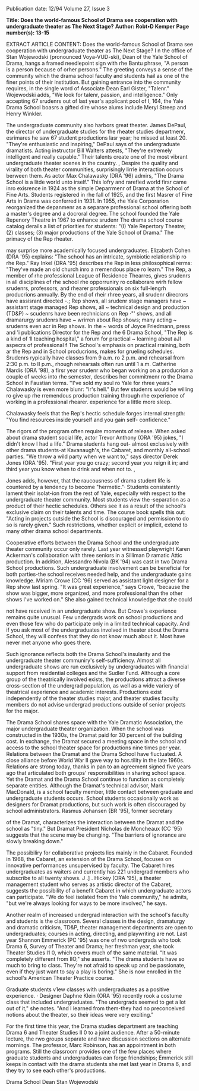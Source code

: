 Publication date: 12/94
Volume 27, Issue 3

**Title: Does the world-famous School of Drama see cooperation with undergraduate theater as The Next Stage?**
**Author: Robt•D Kemper**
**Page number(s): 13-15**

EXTRACT ARTICLE CONTENT:
Does the world-famous School of Drama see cooperation with 
undergraduate theater as 
The Next Stage? 
I
n the office of Stan Wojewodski (pronounced Voya-VUD-ski), 
Dean of the Yale School of Drama, hangs a framed needlepoint 
sign with rhe Bantu phrase, "A person is a person because of 
orher persons." The greeting conveys a 
sense of the community which the drama 
school faculty and students hail as one of 
the finer points of their institution. But 
gaining entrance into the community 
requires, in the single word of Associate 
Dean Earl Gister, "Talenr." Wojewodski 
adds, "We look for talenr, passion, and 
intelligence." Only accepting 67 srudenrs 
out of last year's applicant pool of l, 164, 
the Yale Drama School boasrs a gifted dire 
whose alums include Meryl Streep and 
Henry Winkler. 

The undergraduate community also 
harbors great theater. James DePaul, the 
director of undergraduate studies for the 
rheater studies departmenr, esrimares he saw 
67 student productions lasr year; he missed 
at least 20. "They're enthusiastic and 
inspiring," 
DePaul 
says 
of 
the 
undergraduate dramatists. Acting instructor 
Bill Walters attests, "They're extremely 
intelligent and really capable." Their talents 
create one of the 
most vibrant 
undergraduate theater scenes in the country. , 
Despire the quality and virality of both 
theater communities, surprisingly lirrle 
interaction occurs berween them. As actor Max Chalawasky (DRA 
'96) admirs, "The Drama School is a litde world unto irself." This 
lofry and rarefied world firsr came inro exisrence in 1924 as the 
simple Deparrmenr of Drama at the School of Fine Arts. Students 
registered in rhe fall of 1925, and the first Masrer of Fine Arts in 
Drama was conferred in 1931. In 1955, rhe Yale Corporarion 
reorganized the depanmenr as a separare professional school offering 
both a master's degree and a docroral degree. The school founded the 
Yale Repenory Theatre in 1967 to enhance srudenr 
The drama school course catalog derails a list of priorities for 
students: "(I) Yale Repertory Theatre; (2) classes; (3) major 
productions of the Yale School of Drama." The primacy of the Rep 
rheater. 

may surprise more academically focused 
undergraduates. Elizabeth Cohen (DRA 
'95) explains: "The school has an intricate, 
symbiotic relationship ro rhe Rep." Ray 
Inkel (DRA '95) describes rhe Rep in less 
philosophical rerms: "They've made an old 
church inro a rremendous place ro learn." 
The Rep, a member of rhe professional 
League of Residence Thearres, gives 
srudenrs in all disciplines of rhe school rhe 
opporruniry ro collaborare wirh fellow 
srudenrs, 
professors, 
and 
rhearer 
professionals on six full-lengrh producrions 
annually. By the end of rheir rhree years, all 
srudenr direcrors have assisrant directed -.; 
Rep shows, all srudenr stage managers have 
~ 
assistant stage managed Rep shows, all ~ 
technical design and production (TD&P) ~ 
scudenrs have been rechnicians on Rep ·"' 
shows, and all dramarurgy srudenrs have ~ 
wrirren about Rep shows; many acting ~ 
srudenrs even acr in Rep shows. In rhe ~ 
words of Joyce Friedmann, press and 'i 
publications Director for the Rep and rhe 6 
Drama School, "The Rep is a kind of 1l 
teaching hospital," a forum for practical ~ 
learning about aJI aspecrs of professional f 
The School's emphasis on practical rraining, both ar the Rep and 
in School producrions, makes for grueling schedules. Srudenrs 
rypically have classes from 9 a.m. ro 2 p.m. and rehearsal from 2:30 
p.m. to II p.m., rhough rehearsals often run until 1 a.m. Catherine 
Mardis (DRA '98), a firsr year srudenr who began working on a 
producrion a couple of weeks into rhe semester, describes her 
commitmenr ro the Drama School in Faustian terms. ''I've sold my 
soul ro Yale for rhree years." Chalawasky is even 
more blunr: "Ir's hell." But few studenrs would be 
willing ro give up rhe rremendous production 
training through rhe experience of working in a professional rhearer. 
experience for a little more sleep. 

Chalawasky feels that the Rep's hectic 
schedule forges internal strength: "You find 
resources inside yourself and you gain self-
confidence." 

The rigors of the program often require 
moments of release. When asked about 
drama student social life, actor Trevor 
Anthony (ORA '95) jokes, "I didn't know I 
had a life." Drama students hang out-
almost exclusively with other drama 
students-at Kavanaugh's, the Cabaret, and 
monthly all-school parties. "We throw a 
wild party when we want to," says director 
Derek Jones (ORA '95). "First year you go 
crazy; second year you reign it in; and third 
year you know when to drink and when not 
to. , 

Jones adds, however, that the 
raucousness of drama student life is 
countered by a tendency to become 
"hermetic."· Students consistently lament 
their isolat-ion from the rest of Yale, 
especially with respect to the undergraduate 
theater community. Most students view the 
·separation as a product of their hectic 
schedules. Others see it as a result of the 
school's exclusive claim on their talents and 
time. The course book spells this out: 
"Acting in projects outside the School is 
discouraged and permission to do so is 
rarely given." Such restrictions, whether 
explicit or implicit, extend to many other 
drama school departments. 

Cooperative efforts between the Drama 
School and the undergraduate theater 
community occur only rarely. Last year 
witnessed playwright Karen Ackerman's 
collaboration with three seniors in a 
Silliman D ramatic Attic production. In 
addition, Alessandro Nivola (BK '94) was 
cast in two Drama School productions. Such 
undergraduate involvement can be beneficial 
for both parties-the school receives needed 
help, and the undergraduate gains 
knowledge. Miriam Crowe (CC '96) served 
as assistant light designer for a Rep show last 
spring. "It was great experience," says 
Crowe, "because the show was bigger, more 
organized, and more professional than the 
other shows I've worked on." She also 
gained technical knowledge that she could 


not have received in an undergraduate show. 
But Crowe's experience remains quite 
unusual. Few undergrads work on school 
productions and even those few who do 
participate only in a limited technical 
capacity. And if you ask most of the 
undergraduates involved in theater about 
the Drama School, they will confess that 
they do not know much about it. Most have 
never met anyone who goes there. 

Such ignorance reflects both the Drama 
School's insularity and the undergraduate 
theater communiry's self-sufficiency. Almost 
all undergraduate shows are run exclusively 
by undergraduates with financial support 
from residential colleges and the Sudler 
Fund. Although a core group of the 
theatrically involved exists, the productions 
attract a diverse cross-section of the 
undergrad population, as well as a wide 
variery of theatrical experience and academic 
interests. Productions exist independently of 
the theater studies major, and theater studies 
faculty members do not advise undergrad 
productions outside of senior projects for 
the major. 

The Drama School shares space with the 
Yale Dramatic Association, the major 
undergraduate theater organization. When 
the school was constructed in the 1930s, the 
Dramat paid for 30 percent of the building 
cost. In exchange, the Dramat secured a 
meeting space in the school and access to 
the school theater space for productions 
nine times per year. Relations between the 
Dramat and the Drama School have 
fluctuated. A close alliance before World 
War II gave way to hos.tility in the late 
1960s. Relations are strong today, thanks in 
pan to an agreement signed five years ago 
that articulated both groups' responsibilities 
in sharing school space. Yet the Dramat and 
the Drama School continue to function as 
completely separate entities. Although the 
Dramat's 
technical 
advisor, 
Mark 
MacDonald, is a school faculty member, 
little contact between graduate and 
undergraduate students occurs. School 
students occasionally work as designers for 
Dramat productions, but such work is often 
discouraged by school administrators. 
Rasmus Johansen {BR '95), former secretary


of the Dramat, characterizes the interaction 
between the Dramat and the school as 
"tiny." But Dramat President Nicholas de 
Moncheaux (CC '95) suggests that the scene 
may be changing. "The barriers of ignorance 
are slowly breaking down." 

The possibiliry for collaborative projects 
lies mainly in the Cabaret. Founded in 
1968, the Cabaret, an extension of the 
Drama School, focuses on innovative 
performances unsupervised by faculty. The 
Cabaret hires undergraduates as waiters and 
currently has 221 undergrad members who 
subscribe to all twenty shows. J .] . Hickey 
(ORA '95), a theater management student 
who serves as artistic director of the Cabaret, 
suggests the possibility of a benefit Cabaret 
in which undergraduate actors can 
participate. "We do feel isolated from the 
Yale community," he admits, "but we're 
always looking for ways to be more 
involved," he says. 

Another realm of increased undergrad 
interaction with the school's faculty and 
students is the classroom. Several classes in 
the design, dramaturgy and dramatic 
criticism, 
TD&P, 
theater 
management departments are open to 
undergraduates; courses in acting, 
directing, and playwriting are not. Last 
year Shannon Emmerick (PC '95) was 
one of rwo undergrads who took Drama 
6, Survey of Theater and Drama; her 
freshman year, she took Theater Studies 
I1 0, which covers much of the same 
material. "It was completely different 
from IIO," she asserts. "The drama 
students have so much to bring to 
class. They're not afraid to speak 
up and be passionate, even if 
they just want to say a play is 
boring." She is now enrolled 
in the school's American 
Theater Practice course. 

Graduate students 
v1ew 
classes 
with 
undergraduates as a 
positive experience. · 
Designer Daphne 
Klein (ORA '95) 
recently rook a 
costume class 
that included undergraduates. "The 
undergrads seemed to get a lot out of it," she 
notes. "And I learned from them-they had 
no preconceived notions about the theater, 
so their ideas were very exciting." 

For the first time this year, the Drama 
studies department are teaching Drama 6 
and Theater Studies II 0 to a joint audience. 
After a 50-minute lecture, the rwo groups 
separate and have discussion sections on 
alternate mornings. The professor, Marc 
Robinson, has an appointment in both 
programs. Still the classroom provides one 
of the few places where graduate students 
and undergraduates can forge friendships; 
Emmerick still keeps in contact with the 
drama students she met last year in Drama 
6, and they try to see each other's 
productions. 

Drama School Dean Stan Wojewodski